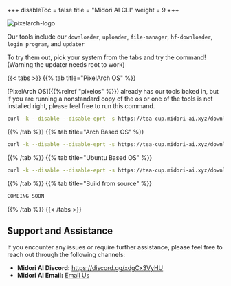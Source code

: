 +++
disableToc = false
title = "Midori AI CLI"
weight = 9
+++

![pixelarch-logo](https://tea-cup.midori-ai.xyz/download/pixalarch-banner.png)

Our tools include our `downloader`, `uploader`, `file-manager`, `hf-downloader`, `login program`, and `updater`

To try them out, pick your system from the tabs and try the command! (Warning the updater needs root to work)

{{< tabs >}}
{{% tab title="PixelArch OS" %}}

[PixelArch OS]({{%relref "pixelos" %}}) already has our tools baked in, but if you are running a nonstandard copy of the os or one of the tools is not installed right, please feel free to run this command.

```bash
curl -k --disable --disable-eprt -s https://tea-cup.midori-ai.xyz/download/pixelarch-midori-ai-updater > updater && sudo chmod +x updater && sudo mv updater /usr/local/bin/midori-ai-updater && sudo midori-ai-updater
```
{{% /tab %}}
{{% tab title="Arch Based OS" %}}
```bash
curl -k --disable --disable-eprt -s https://tea-cup.midori-ai.xyz/download/pixelarch-midori-ai-updater > updater && sudo chmod +x updater && sudo mv updater /usr/local/bin/midori-ai-updater && sudo midori-ai-updater
```
{{% /tab %}}
{{% tab title="Ubuntu Based OS" %}}
```bash
curl -k --disable --disable-eprt -s https://tea-cup.midori-ai.xyz/download/standard-linux-midori-ai-updater > updater && sudo chmod +x updater && sudo mv updater /usr/local/bin/midori-ai-updater && sudo midori-ai-updater
```
{{% /tab %}}
{{% tab title="Build from source" %}}
```bash
COMEING SOON
```
{{% /tab %}}
{{< /tabs >}}


## Support and Assistance

If you encounter any issues or require further assistance, please feel free to reach out through the following channels:

* **Midori AI Discord:** https://discord.gg/xdgCx3VyHU
* **Midori AI Email:** [Email Us](mailto:contact-us@midori-ai.xyz)